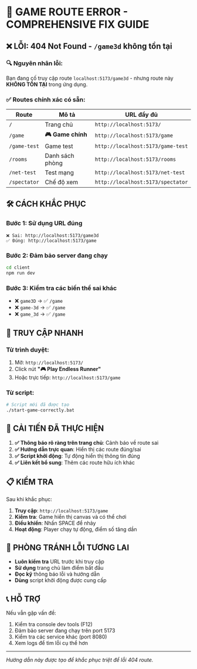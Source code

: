 # 🚨 GAME ROUTE ERROR - COMPREHENSIVE FIX GUIDE

## ❌ LỖI: 404 Not Found - `/game3d` không tồn tại

### 🔍 Nguyên nhân lỗi:
Bạn đang cố truy cập route `localhost:5173/game3d` - nhưng route này **KHÔNG TỒN TẠI** trong ứng dụng.

### ✅ Routes chính xác có sẵn:

| Route | Mô tả | URL đầy đủ |
|-------|-------|------------|
| `/` | Trang chủ | `http://localhost:5173/` |
| `/game` | **🎮 Game chính** | `http://localhost:5173/game` |
| `/game-test` | Game test | `http://localhost:5173/game-test` |
| `/rooms` | Danh sách phòng | `http://localhost:5173/rooms` |
| `/net-test` | Test mạng | `http://localhost:5173/net-test` |
| `/spectator` | Chế độ xem | `http://localhost:5173/spectator` |

## 🛠️ CÁCH KHẮC PHỤC

### Bước 1: Sử dụng URL đúng
```
❌ Sai: http://localhost:5173/game3d
✅ Đúng: http://localhost:5173/game
```

### Bước 2: Đảm bảo server đang chạy
```bash
cd client
npm run dev
```

### Bước 3: Kiểm tra các biến thể sai khác
- ❌ `game3D` → ✅ `/game`
- ❌ `game-3d` → ✅ `/game`
- ❌ `game_3d` → ✅ `/game`

## 🎯 TRUY CẬP NHANH

### Từ trình duyệt:
1. Mở: `http://localhost:5173/`
2. Click nút **"🎮 Play Endless Runner"**
3. Hoặc trực tiếp: `http://localhost:5173/game`

### Từ script:
```bash
# Script mới đã được tạo
./start-game-correctly.bat
```

## 🔧 CẢI TIẾN ĐÃ THỰC HIỆN

1. **✅ Thông báo rõ ràng trên trang chủ**: Cảnh báo về route sai
2. **✅ Hướng dẫn trực quan**: Hiển thị các route đúng/sai
3. **✅ Script khởi động**: Tự động hiển thị thông tin đúng
4. **✅ Liên kết bổ sung**: Thêm các route hữu ích khác

## 📋 KIỂM TRA

Sau khi khắc phục:

1. **Truy cập**: `http://localhost:5173/game`
2. **Kiểm tra**: Game hiển thị canvas và có thể chơi
3. **Điều khiển**: Nhấn SPACE để nhảy
4. **Hoạt động**: Player chạy tự động, điểm số tăng dần

## 🚨 PHÒNG TRÁNH LỖI TƯƠNG LAI

- **Luôn kiểm tra** URL trước khi truy cập
- **Sử dụng** trang chủ làm điểm bắt đầu
- **Đọc kỹ** thông báo lỗi và hướng dẫn
- **Dùng** script khởi động được cung cấp

## 📞 HỖ TRỢ

Nếu vẫn gặp vấn đề:
1. Kiểm tra console dev tools (F12)
2. Đảm bảo server đang chạy trên port 5173
3. Kiểm tra các service khác (port 8080)
4. Xem logs để tìm lỗi cụ thể hơn

---
*Hướng dẫn này được tạo để khắc phục triệt để lỗi 404 route.*
